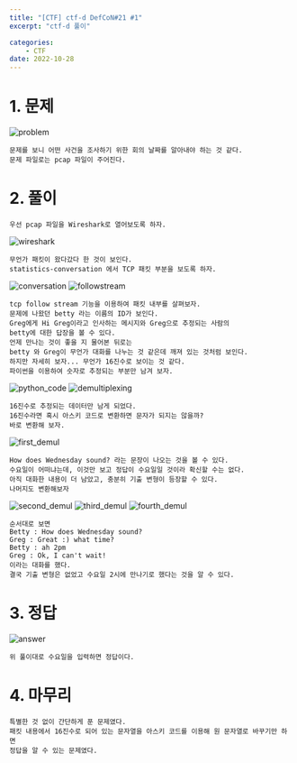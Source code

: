 ```yaml
---
title: "[CTF] ctf-d DefCoN#21 #1"
excerpt: "ctf-d 풀이"

categories:
    - CTF
date: 2022-10-28
---
```


# 1. 문제

![problem](/img/network1-1.JPG)

    문제를 보니 어떤 사건을 조사하기 위한 회의 날짜를 알아내야 하는 것 같다.
    문제 파일로는 pcap 파일이 주어진다.

# 2. 풀이

    우선 pcap 파일을 Wireshark로 열어보도록 하자.

![wireshark](/img/network1-2.JPG)

    무언가 패킷이 왔다갔다 한 것이 보인다.
    statistics-conversation 에서 TCP 패킷 부분을 보도록 하자.

![conversation](/img/network1-3.JPG)
![followstream](/img/network1-4.JPG)

    tcp follow stream 기능을 이용하여 패킷 내부를 살펴보자.
    문제에 나왔던 betty 라는 이름의 ID가 보인다.
    Greg에게 Hi Greg이라고 인사하는 메시지와 Greg으로 추정되는 사람의
    betty에 대한 답장을 볼 수 있다.
    언제 만나는 것이 좋을 지 물어본 뒤로는 
    betty 와 Greg이 무언가 대화를 나누는 것 같은데 깨져 있는 것처럼 보인다.
    하지만 자세히 보자... 무언가 16진수로 보이는 것 같다.
    파이썬을 이용하여 숫자로 추정되는 부분만 남겨 보자.

![python_code](/img/network1-5.JPG)
![demultiplexing](/img/network1-6.JPG)

    16진수로 추정되는 데이터만 남게 되었다.
    16진수라면 혹시 아스키 코드로 변환하면 문자가 되지는 않을까?
    바로 변환해 보자.

![first_demul](/img/network1-7.JPG)

    How does Wednesday sound? 라는 문장이 나오는 것을 볼 수 있다.
    수요일이 어떠냐는데, 이것만 보고 정답이 수요일일 것이라 확신할 수는 없다.
    아직 대화한 내용이 더 남았고, 충분히 기출 변형이 등장할 수 있다.
    나머지도 변환해보자

![second_demul](/img/network1-8.JPG)
![third_demul](/img/network1-9.JPG)
![fourth_demul](/img/network1-10.JPG)

    순서대로 보면
    Betty : How does Wednesday sound?
    Greg : Great :) what time?
    Betty : ah 2pm
    Greg : Ok, I can't wait!
    이라는 대화를 했다.
    결국 기출 변형은 없었고 수요일 2시에 만나기로 했다는 것을 알 수 있다.

# 3. 정답

![answer](/img/network1-11.JPG)

    위 풀이대로 수요일을 입력하면 정답이다.

# 4. 마무리

    특별한 것 없이 간단하게 푼 문제였다.
    패킷 내용에서 16진수로 되어 있는 문자열을 아스키 코드를 이용해 원 문자열로 바꾸기만 하면
    정답을 알 수 있는 문제였다.